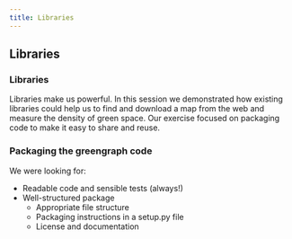 ```yaml
---
title: Libraries
---
```


## Libraries

### Libraries

Libraries make us powerful. In this session we demonstrated how existing libraries could help us to find and download a map from the web and measure the density of green space. Our exercise focused on packaging code to make it easy to share and reuse.

### Packaging the greengraph code

We were looking for:

* Readable code and sensible tests (always!)
* Well-structured package
    - Appropriate file structure
    - Packaging instructions in a setup.py file
    - License and documentation

<!--

Sample solution:
https://github.com/jamespjh/greengraph

-->